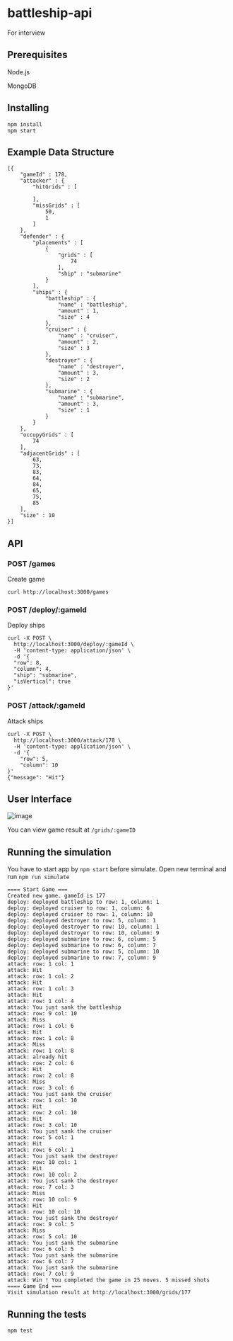 # battleship-api
For interview

## Prerequisites
Node.js

MongoDB

## Installing
```
npm install
npm start
```
## Example Data Structure
    [{ 
        "gameId" : 178, 
        "attacker" : {
            "hitGrids" : [

            ], 
            "missGrids" : [
                50, 
                1
            ]
        }, 
        "defender" : {
            "placements" : [
                {
                    "grids" : [
                        74
                    ], 
                    "ship" : "submarine"
                }
            ], 
            "ships" : {
                "battleship" : {
                    "name" : "battleship", 
                    "amount" : 1, 
                    "size" : 4
                }, 
                "cruiser" : {
                    "name" : "cruiser", 
                    "amount" : 2, 
                    "size" : 3
                }, 
                "destroyer" : {
                    "name" : "destroyer", 
                    "amount" : 3, 
                    "size" : 2
                }, 
                "submarine" : {
                    "name" : "submarine", 
                    "amount" : 3, 
                    "size" : 1
                }
            }
        }, 
        "occupyGrids" : [
            74
        ], 
        "adjacentGrids" : [
            63, 
            73, 
            83, 
            64, 
            84, 
            65, 
            75, 
            85
        ], 
        "size" : 10
    }]


## API

### POST /games
Create game

    curl http://localhost:3000/games

### POST /deploy/:gameId
Deploy ships

    curl -X POST \
      http://localhost:3000/deploy/:gameId \
      -H 'content-type: application/json' \
      -d '{
      "row": 8,
      "column": 4,
      "ship": "submarine",
      "isVertical": true
    }'

### POST /attack/:gameId
Attack ships

    curl -X POST \
      http://localhost:3000/attack/178 \
      -H 'content-type: application/json' \
      -d '{
        "row": 5,
        "column": 10
    }'
    {"message": "Hit"}



## User Interface
![image](https://user-images.githubusercontent.com/837612/29033923-d5221eba-7bc0-11e7-9c34-8e5133ce5ff6.png)

You can view game result at `/grids/:gameID`


## Running the simulation
You have to start app by `npm start` before simulate.
Open new terminal and run `npm run simulate`

```
==== Start Game ===
Created new game. gameId is 177
deploy: deployed battleship to row: 1, column: 1
deploy: deployed cruiser to row: 1, column: 6
deploy: deployed cruiser to row: 1, column: 10
deploy: deployed destroyer to row: 5, column: 1
deploy: deployed destroyer to row: 10, column: 1
deploy: deployed destroyer to row: 10, column: 9
deploy: deployed submarine to row: 6, column: 5
deploy: deployed submarine to row: 6, column: 7
deploy: deployed submarine to row: 5, column: 10
deploy: deployed submarine to row: 7, column: 9
attack: row: 1 col: 1
attack: Hit
attack: row: 1 col: 2
attack: Hit
attack: row: 1 col: 3
attack: Hit
attack: row: 1 col: 4
attack: You just sank the battleship
attack: row: 9 col: 10
attack: Miss
attack: row: 1 col: 6
attack: Hit
attack: row: 1 col: 8
attack: Miss
attack: row: 1 col: 8
attack: already hit
attack: row: 2 col: 6
attack: Hit
attack: row: 2 col: 8
attack: Miss
attack: row: 3 col: 6
attack: You just sank the cruiser
attack: row: 1 col: 10
attack: Hit
attack: row: 2 col: 10
attack: Hit
attack: row: 3 col: 10
attack: You just sank the cruiser
attack: row: 5 col: 1
attack: Hit
attack: row: 6 col: 1
attack: You just sank the destroyer
attack: row: 10 col: 1
attack: Hit
attack: row: 10 col: 2
attack: You just sank the destroyer
attack: row: 7 col: 3
attack: Miss
attack: row: 10 col: 9
attack: Hit
attack: row: 10 col: 10
attack: You just sank the destroyer
attack: row: 9 col: 5
attack: Miss
attack: row: 5 col: 10
attack: You just sank the submarine
attack: row: 6 col: 5
attack: You just sank the submarine
attack: row: 6 col: 7
attack: You just sank the submarine
attack: row: 7 col: 9
attack: Win ! You completed the game in 25 moves. 5 missed shots
==== Game End ===
Visit simulation result at http://localhost:3000/grids/177
```



## Running the tests
`npm test`
